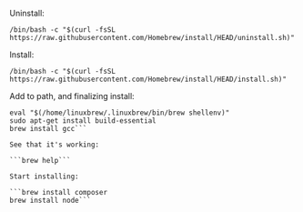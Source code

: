 Uninstall:

```/bin/bash -c "$(curl -fsSL https://raw.githubusercontent.com/Homebrew/install/HEAD/uninstall.sh)"```

Install:

```/bin/bash -c "$(curl -fsSL https://raw.githubusercontent.com/Homebrew/install/HEAD/install.sh)"```

Add to path, and finalizing install:

```echo 'eval "$(/home/linuxbrew/.linuxbrew/bin/brew shellenv)"' >> /home/pkostadinov/.profile
eval "$(/home/linuxbrew/.linuxbrew/bin/brew shellenv)"
sudo apt-get install build-essential
brew install gcc```

See that it's working:

```brew help```

Start installing:

```brew install composer
brew install node```
